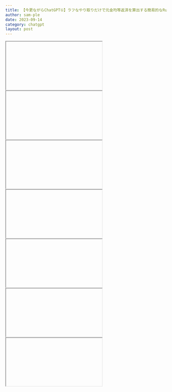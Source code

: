 ```yaml
---
title: 【今更ながらChatGPT①】ラフなやり取りだけで元金均等返済を算出する簡易的なRubyプログラムが出来た
author: sam-ple
date: 2023-09-14
category: chatgpt
layout: post
---
```


<script src="https://cdnjs.cloudflare.com/ajax/libs/jquery/3.3.1/jquery.min.js"></script>
<script src="https://sam-ple.github.io/MEMO/js/fastyt.nojq.js" type="text/javascript"></script>
<script src="https://sam-ple.github.io/MEMO/js/test.js" type="text/javascript"></script>
<link href="https://sam-ple.github.io/MEMO/css/fastyt.css" rel="stylesheet" type="text/css">
<link href="https://sam-ple.github.io/MEMO/css/test.css" rel="stylesheet" type="text/css">

<div class="frame_wrap">
  <div class="youtube">
    <iframe data-src="https://www.youtube.com/embed/e6_R3q-MsI4" allowfullscreen></iframe>
  </div>
  <div class="arrow"></div>
</div>

<div class="frame_wrap">
  <div class="youtube">
    <iframe data-src="https://www.youtube.com/embed/e6_R3q-MsI4" allowfullscreen></iframe>
  </div>
  <div class="arrow"></div>
</div>

<div class="frame_wrap">
  <div class="youtube">
    <iframe data-src="https://www.youtube.com/embed/e6_R3q-MsI4" allowfullscreen></iframe>
  </div>
  <div class="arrow"></div>
</div>

<div class="frame_wrap">
  <div class="youtube">
    <iframe data-src="https://www.youtube.com/embed/e6_R3q-MsI4" allowfullscreen></iframe>
  </div>
  <div class="arrow"></div>
</div>

<div class="frame_wrap">
  <div class="youtube">
    <iframe data-src="https://www.youtube.com/embed/e6_R3q-MsI4" allowfullscreen></iframe>
  </div>
  <div class="arrow"></div>
</div>

<div class="frame_wrap">
  <div class="youtube">
    <iframe data-src="https://www.youtube.com/embed/e6_R3q-MsI4" allowfullscreen></iframe>
  </div>
  <div class="arrow"></div>
</div>

<div class="frame_wrap">
  <div class="youtube">
    <iframe data-src="https://www.youtube.com/embed/e6_R3q-MsI4" allowfullscreen></iframe>
  </div>
  <div class="arrow"></div>
</div>

